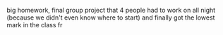 big homework, final group project that 4 people had to work on all night (because we didn't even know where to start)
and finally got the lowest mark in the class fr
